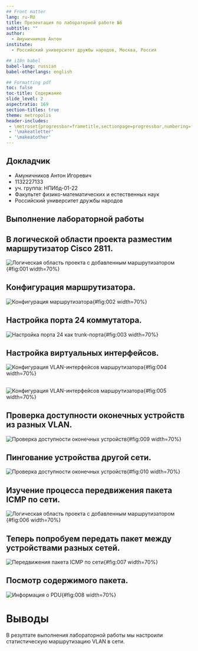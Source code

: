 ```yaml
---
## Front matter
lang: ru-RU
title: Презентация по лабораторной работе №6
subtitle: ""
author:
  - Амуничников Антон
institute:
  - Российский университет дружбы народов, Москва, Россия

## i18n babel
babel-lang: russian
babel-otherlangs: english

## Formatting pdf
toc: false
toc-title: Содержание
slide_level: 2
aspectratio: 169
section-titles: true
theme: metropolis
header-includes:
 - \metroset{progressbar=frametitle,sectionpage=progressbar,numbering=fraction}
 - '\makeatletter'
 - '\makeatother'
---
```



## Докладчик

  * Амуничников Антон Игоревич
  * 1132227133
  * уч. группа: НПИбд-01-22
  * Факультет физико-математических и естественных наук
  * Российский университет дружбы народов

## Выполнение лабораторной работы

## В логической области проекта разместим маршрутизатор Cisco 2811.

![Логическая область проекта с добавленным маршрутизатором](image/1.png){#fig:001 width=70%}

## Конфигурация маршрутизатора.

![Конфигурация маршрутизатора](image/2.png){#fig:002 width=70%}

## Настройка порта 24 коммутатора.

![Настройка порта 24 как trunk-порта](image/3.png){#fig:003 width=70%}

## Настройка виртуальных интерфейсов.

![Конфигурация VLAN-интерфейсов маршрутизатора](image/4.png){#fig:004 width=70%}

## 

![Конфигурация VLAN-интерфейсов маршрутизатора](image/5.png){#fig:005 width=70%}

## Проверка доступности оконечных устройств из разных VLAN.

![Проверка доступности оконечных устройств](image/9.png){#fig:009 width=70%}

## Пингование устройства другой сети.

![Проверка доступности оконечных устройств](image/10.png){#fig:010 width=70%}

## Изучение процесса передвижения пакета ICMP по сети. 

![Логическая область проекта с добавленным маршрутизатором](image/6.png){#fig:006 width=70%}

## Теперь попробуем передать пакет между устройствами разных сетей.

![Передвижения пакета ICMP по сети](image/7.png){#fig:007 width=70%}

## Посмотр содержимого пакета.

![Информация о PDU](image/8.png){#fig:008 width=70%}

# Выводы

В резултате выполнения лабораторной работы мы настроили статистическую маршрутизацию VLAN в сети.




